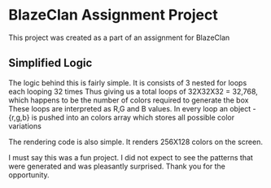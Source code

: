# BlazeClan Assignment Project

This project was created as a part of an assignment for BlazeClan

## Simplified Logic

The logic behind this is fairly simple. It is consists of 3 nested for loops each looping 32 times
Thus giving us a total loops of 32X32X32 = 32,768, which happens to be the number of colors required to generate the box
These loops are interpreted as R,G and B values.
In every loop an object - {r,g,b} is pushed into an colors array which stores all possible color variations

The rendering code is also simple. It renders 256X128 colors on the screen.

I must say this was a fun project. I did not expect to see the patterns that were generated and was pleasantly surprised. Thank you for the opportunity.
